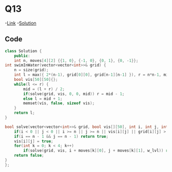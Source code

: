 # Q13

-[Link](https://leetcode.com/problems/swim-in-rising-water/)
-[Solution](https://leetcode.com/problems/swim-in-rising-water/submissions/885201205/)

## Code

```cpp
class Solution {
    public:
    int n, moves[4][2] {{1, 0}, {-1, 0}, {0, 1}, {0, -1}};
int swimInWater(vector<vector<int>>& grid) {
	n = size(grid);
	int l = max({ 2*(n-1), grid[0][0], grid[n-1][n-1] }), r = n*n-1, mid;
	bool vis[50][50]{};
	while(l <= r) {            
		mid = (l + r) / 2;
		if(solve(grid, vis, 0, 0, mid)) r = mid - 1; 
		else l = mid + 1;                            
		memset(vis, false, sizeof vis);  
	}
	return l;
}

bool solve(vector<vector<int>>& grid, bool vis[][50], int i, int j, int w_lvl) {
	if(i < 0 || j < 0 || i >= n || j >= n || vis[i][j] || grid[i][j] > w_lvl) return false;
	if(i == n - 1 && j == n - 1) return true;
	vis[i][j] = true;
	for(int k = 0; k < 4; k++) 
		if(solve(grid, vis, i + moves[k][0], j + moves[k][1], w_lvl)) return true;
	return false;
}
};
```